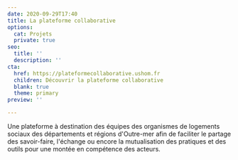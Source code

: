 ```yaml
---
date: 2020-09-29T17:40
title: La plateforme collaborative
options:
  cat: Projets
  private: true
seo:
  title: ''
  description: ''
cta:
  href: https://plateformecollaborative.ushom.fr
  children: Découvrir la plateforme collaborative
  blank: true
  theme: primary
preview: ''

---
```

Une plateforme à destination des équipes des organismes de logements sociaux des départements et régions d'Outre-mer afin de faciliter le partage des savoir-faire, l'échange ou encore la mutualisation des pratiques et des outils pour une montée en compétence des acteurs.